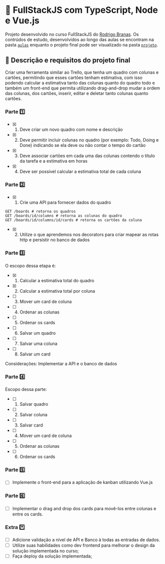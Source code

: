 # :green_heart:	FullStackJS com TypeScript, Node e Vue.js

Projeto desenvolvido no curso FullStackJS do [Rodrigo Branas](https://branas.io).
Os contrúdos de estudo, desenvolvidos ao longo das aulas se encontram na pasta [`aulas`](./aulas/) enquanto o projeto final pode ser visualizado na pasta [`projeto`](./projeto/).

## :scroll:	Descrição e requisitos do projeto final

Criar uma ferramenta similar ao Trello, que tenha um quadro com colunas e cartões, permitindo que esses cartões tenham estimativa, com isso podendo calcular a estimativa tanto das colunas quanto do quadro todo e também um front-end que permita utilizando drag-and-drop mudar a ordem das colunas, dos cartões, inserir, editar e deletar tanto colunas quanto cartões.

### Parte :one:

- [x] 1. Deve criar um novo quadro com nome e descrição
- [x] 2. Deve permitir incluir colunas no quadro (por exemplo: Todo, Doing e Done) indicando se ela deve ou não contar o tempo do cartão
- [x] 3. Deve associar cartões em cada uma das colunas contendo o título da tarefa e a estimativa em horas
- [x] 4. Deve ser possível calcular a estimativa total de cada coluna

### Parte :two:

- [x] 1. Crie uma API para fornecer dados do quadro

```
GET /boards # retorna os quadros
GET /boards/id/columns # retorna as colunas do quadro
GET /boards/id/columns/id/cards # retorna os cartões da coluna
```

- [x] 2. Utilize o que aprendemos nos decorators para criar mapear as rotas http e persistir no banco de dados

### Parte :three:

O escopo dessa etapa é:
- [x] 1. Calcular a estimativa total do quadro
- [x] 2. Calcular a estimativa total por coluna
- [ ] 3. Mover um card de coluna
- [ ] 4. Ordenar as colunas
- [ ] 5. Ordenar os cards
- [ ] 6. Salvar um quadro
- [ ] 7. Salvar uma coluna
- [ ] 8. Salvar um card

Considerações: Implementar a API e o banco de dados

### Parte :four:

Escopo dessa parte:
- [ ] 1. Salvar quadro
- [ ] 2. Salvar coluna
- [ ] 3. Salvar card
- [ ] 4. Mover um card de coluna
- [ ] 5. Ordenar as colunas
- [ ] 6. Ordenar os cards

### Parte :five:

- [ ] Implemente o front-end para a aplicação de kanban utilizando Vue.js

### Parte :six:

- [ ] Implementar o drag and drop dos cards para movê-los entre colunas e entre os cards.

### Extra :asterisk:

- [ ] Adicione validação a nível de API e Banco à todas as entradas de dados.
- [ ] Utilize suas habilidades como dev frontend para melhorar o design da solução implementada no curso;
- [ ] Faça deploy da solução implementada;
